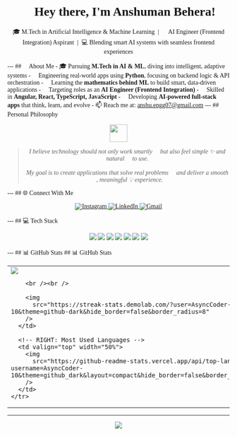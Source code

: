 <!-- Apply Comic Sans MS font -->
<div style="font-family: 'Comic Sans MS', cursive">
  <h1 align="center">💫 Hey there, I'm Anshuman Behera!</h1>

  <p align="center">
    🎓 M.Tech in Artificial Intelligence & Machine Learning &nbsp;|&nbsp; 🧠 AI
    Engineer (Frontend Integration) Aspirant &nbsp;|&nbsp; 💻 Blending smart AI
    systems with seamless frontend experiences
  </p>

  --- ## 🧠 About Me - 🎓 Pursuing **M.Tech in AI & ML**, diving into
  intelligent, adaptive systems - 🔭 Engineering real-world apps using
  **Python**, focusing on backend logic & API orchestration - 🌱 Learning the
  **mathematics behind ML** to build smart, data-driven applications - 🧩
  Targeting roles as an **AI Engineer (Frontend Integration)** - 💬 Skilled in
  **Angular, React, TypeScript, JavaScript** - 🚀 Developing **AI-powered
  full-stack apps** that think, learn, and evolve - 📫 Reach me at:
  [anshu.engg07@gmail.com](mailto:anshu.engg07@gmail.com) --- ## 🧠 Personal
  Philosophy

  <div align="center">
    <img src="https://img.icons8.com/emoji/48/brain-emoji.png" width="40" />
  </div>

  <blockquote align="center">
    <em>
      I believe technology should not only work smartly 🤖 but also feel simple
      ✨ and natural 🌿 to use.<br /><br />
      My goal is to create applications that solve real problems 🧩 and deliver
      a smooth 🚀, meaningful 💡 experience.
    </em>
  </blockquote>

  --- ## 🌐 Connect With Me

  <p align="center">
    <a
      href="https://www.instagram.com/a.n_s_h.u/"
      target="_blank"
      title="Instagram"
    >
      <img
        src="https://img.icons8.com/fluency/48/000000/instagram-new.png"
        alt="Instagram"
      />
    </a>
    <a
      href="https://www.linkedin.com/in/anshuman-behera-26483b190/"
      target="_blank"
      title="LinkedIn"
    >
      <img
        src="https://img.icons8.com/fluency/48/000000/linkedin.png"
        alt="LinkedIn"
      />
    </a>
    <a href="mailto:anshu.engg07@gmail.com" target="_blank" title="Email">
      <img
        src="https://img.icons8.com/fluency/48/000000/gmail-new.png"
        alt="Gmail"
      />
    </a>
  </p>

  --- ## 💻 Tech Stack

  <p align="center">
    <img
      src="https://img.shields.io/badge/Python-3670A0?style=for-the-badge&logo=python&logoColor=ffdd54"
    />
    <img
      src="https://img.shields.io/badge/JavaScript-F7DF1E?style=for-the-badge&logo=javascript&logoColor=black"
    />
    <img
      src="https://img.shields.io/badge/TypeScript-007ACC?style=for-the-badge&logo=typescript&logoColor=white"
    />
    <img
      src="https://img.shields.io/badge/React-20232a?style=for-the-badge&logo=react&logoColor=61DAFB"
    />
    <img
      src="https://img.shields.io/badge/Angular-DD0031?style=for-the-badge&logo=angular&logoColor=white"
    />
    <img
      src="https://img.shields.io/badge/.NET-512BD4?style=for-the-badge&logo=dotnet&logoColor=white"
    />
    <img
      src="https://img.shields.io/badge/PHP-777BB4?style=for-the-badge&logo=php&logoColor=white"
    />
  </p>

  --- ## 📊 GitHub Stats ## 📊 GitHub Stats

  <table>
    <tr>
      <!-- LEFT: GitHub Overview + Streak -->
      <td valign="top" width="50%">
        <img
          src="https://github-readme-stats.vercel.app/api?username=AsyncCoder-10&theme=github_dark&show_icons=true&hide_border=false&border_radius=8"
        />

        <br /><br />

        <img
          src="https://streak-stats.demolab.com/?user=AsyncCoder-10&theme=github-dark&hide_border=false&border_radius=8"
        />
      </td>

      <!-- RIGHT: Most Used Languages -->
      <td valign="top" width="50%">
        <img
          src="https://github-readme-stats.vercel.app/api/top-langs/?username=AsyncCoder-10&theme=github_dark&layout=compact&hide_border=false&border_radius=8"
        />
      </td>
    </tr>
  </table>

  ---

  <p align="center">
    <img
      src="https://visitcount.itsvg.in/api?id=AsyncCoder-10&icon=0&color=0"
    />
  </p>
</div>
